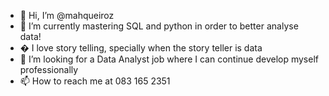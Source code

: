 - 👋 Hi, I’m @mahqueiroz
- 👀 I’m currently mastering SQL and python in order to better analyse data!
- � I love story telling, specially when the story teller is data
- 💞️ I’m looking for a Data Analyst job where I can continue develop myself professionally 
- 📫 How to reach me at 083 165 2351 

<!---
mahqueiroz/mahqueiroz is a ✨ special ✨ repository because its `README.md` (this file) appears on your GitHub profile.
You can click the Preview link to take a look at your changes.
--->
